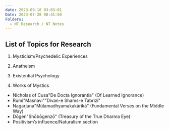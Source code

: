 ```yaml
---
date: 2023-09-18 03:03:01
Date: 2023-07-28 08:41:50
Folders:
  - NT Research / NT Notes
---
```


## List of Topics for Research

1. Mysticism/Psychedelic Experiences
2. Anatheism
3. Existential Psychology

4. Works of Mystics

- Nicholas of Cusa"De Docta Ignorantia" (Of Learned Ignorance)
- Rumi"Masnavi""Divan-e Shams-e Tabrizi"
- Nagarjuna"Mūlamadhyamakakārikā" (Fundamental Verses on the Middle Way)
- Dōgen"Shōbōgenzō" (Treasury of the True Dharma Eye)
- Positivism’s influence/Naturalism section